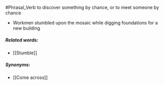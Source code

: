 #Phrasal_Verb
to discover something by chance, or to meet someone by chance

- Workmen stumbled upon the mosaic while digging foundations for a new building

##### Related words:
- [[Stumble]]
##### Synonyms:
- [[Come across]]